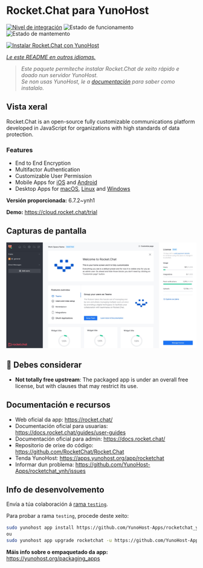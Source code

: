 <!--
NOTA: Este README foi creado automáticamente por <https://github.com/YunoHost/apps/tree/master/tools/readme_generator>
NON debe editarse manualmente.
-->

# Rocket.Chat para YunoHost

[![Nivel de integración](https://dash.yunohost.org/integration/rocketchat.svg)](https://dash.yunohost.org/appci/app/rocketchat) ![Estado de funcionamento](https://ci-apps.yunohost.org/ci/badges/rocketchat.status.svg) ![Estado de mantemento](https://ci-apps.yunohost.org/ci/badges/rocketchat.maintain.svg)

[![Instalar Rocket.Chat con YunoHost](https://install-app.yunohost.org/install-with-yunohost.svg)](https://install-app.yunohost.org/?app=rocketchat)

*[Le este README en outros idiomas.](./ALL_README.md)*

> *Este paquete permíteche instalar Rocket.Chat de xeito rápido e doado nun servidor YunoHost.*  
> *Se non usas YunoHost, le a [documentación](https://yunohost.org/install) para saber como instalalo.*

## Vista xeral

Rocket.Chat is an open-source fully customizable communications platform developed in JavaScript for organizations with high standards of data protection.

### Features

- End to End Encryption
- Multifactor Authentication
- Customizable User Permission
- Mobile Apps for [iOS](https://apps.apple.com/app/rocket-chat/id1148741252) and [Android](https://play.google.com/store/apps/details?id=chat.rocket.android)
- Desktop Apps for [macOS](https://apps.apple.com/br/app/rocket-chat/id1086818840), [Linux](https://snapcraft.io/rocketchat-desktop) and [Windows](https://releases.rocket.chat/desktop/latest/download)

**Versión proporcionada:** 6.7.2~ynh1

**Demo:** <https://cloud.rocket.chat/trial>

## Capturas de pantalla

![Captura de pantalla de Rocket.Chat](./doc/screenshots/screenshot.jpg)

## :red_circle: Debes considerar

- **Not totally free upstream**: The packaged app is under an overall free license, but with clauses that may restrict its use.

## Documentación e recursos

- Web oficial da app: <https://rocket.chat/>
- Documentación oficial para usuarias: <https://docs.rocket.chat/guides/user-guides>
- Documentación oficial para admin: <https://docs.rocket.chat/>
- Repositorio de orixe do código: <https://github.com/RocketChat/Rocket.Chat>
- Tenda YunoHost: <https://apps.yunohost.org/app/rocketchat>
- Informar dun problema: <https://github.com/YunoHost-Apps/rocketchat_ynh/issues>

## Info de desenvolvemento

Envía a túa colaboración á [rama `testing`](https://github.com/YunoHost-Apps/rocketchat_ynh/tree/testing).

Para probar a rama `testing`, procede deste xeito:

```bash
sudo yunohost app install https://github.com/YunoHost-Apps/rocketchat_ynh/tree/testing --debug
ou
sudo yunohost app upgrade rocketchat -u https://github.com/YunoHost-Apps/rocketchat_ynh/tree/testing --debug
```

**Máis info sobre o empaquetado da app:** <https://yunohost.org/packaging_apps>

